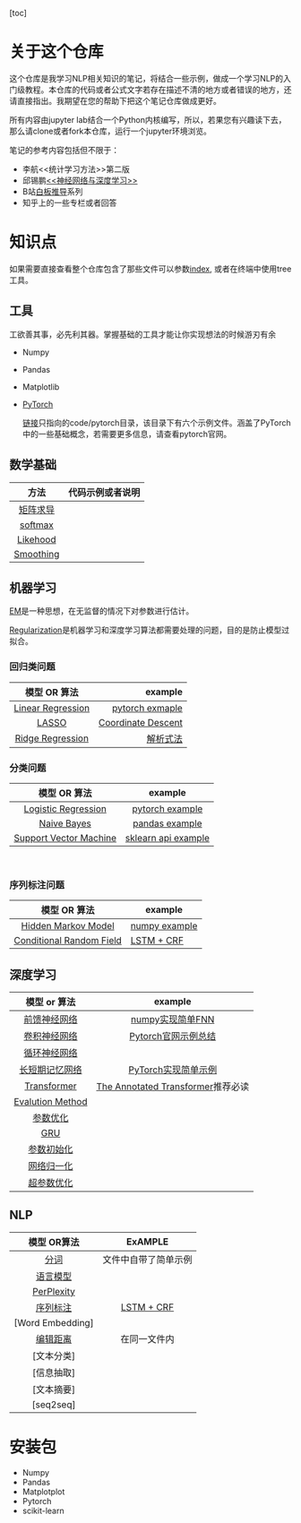 [toc]

# 关于这个仓库

这个仓库是我学习NLP相关知识的笔记，将结合一些示例，做成一个学习NLP的入门级教程。本仓库的代码或者公式文字若存在描述不清的地方或者错误的地方，还请直接指出。我期望在您的帮助下把这个笔记仓库做成更好。

所有内容由jupyter lab结合一个Python内核编写，所以，若果您有兴趣读下去，那么请clone或者fork本仓库，运行一个jupyter环境浏览。

笔记的参考内容包括但不限于：

- 李航<<统计学习方法>>第二版
- 邱锡鹏[<<神经网络与深度学习>>](https://nndl.github.io/)
- B站[白板推导](https://www.bilibili.com/video/BV1aE411o7qd)系列
- 知乎上的一些专栏或者回答

# 知识点

如果需要直接查看整个仓库包含了那些文件可以参数[index](index), 或者在终端中使用tree工具。

## 工具

工欲善其事，必先利其器。掌握基础的工具才能让你实现想法的时候游刃有余

- Numpy 

- Pandas

- Matplotlib

- [PyTorch](https://pytorch.org)

  [链接](code/pytorch)只指向的code/pytorch目录，该目录下有六个示例文件。涵盖了PyTorch中的一些基础概念，若需要更多信息，请查看pytorch官网。

## 数学基础

|               方法                | 代码示例或者说明 |
| :-------------------------------: | :--------------: |
| [矩阵求导](math/derivative.ipynb) |                  |
|   [softmax](math/softmax.ipynb)   |                  |
|  [Likehood](math/likehood.ipynb)  |                  |
| [Smoothing](math/smoothing.ipynb) |                  |


## 机器学习



[EM](ml/em.ipynb)是一种思想，在无监督的情况下对参数进行估计。

[Regularization](ml/regularization.ipynb)是机器学习和深度学习算法都需要处理的问题，目的是防止模型过拟合。

### 回归类问题

|                  模型 OR 算法                   |                                             example |
| :---------------------------------------------: | ---------------------------------------------------: |
| [Linear Regression](ml/linear_regression.ipynb) | [pytorch exmaple](code/ml/1_linear_regression.ipynb) |
|             [LASSO](ml/lasso.ipynb)             |          [Coordinate Descent](code/ml/6_lasso.ipynb) |
|  [Ridge Regression](ml/ridge_regression.ipynb)  |                    [解析式法](code/ml/7_ridge.ipynb) |

### 分类问题

|                    模型 OR 算法                     |                        example                         |
| :-------------------------------------------------: | :-----------------------------------------------------: |
| [Logistic Regression](ml/logistic_regression.ipynb) | [pytorch example](code/ml/2_logistic_regression.ipynb/) |
|         [Naive Bayes](ml/naive_bayes.ipynb)         |      [pandas example](code/ml/3_naive_bayes.ipynb)      |
|       [Support Vector Machine](ml/svm.ipynb)        |       [sklearn api example](code/ml/4_svm.ipynb)        |

​				

### 序列标注问题

|               模型 OR 算法               | example                                                     |
| :--------------------------------------: | ------------------------------------------------------------ |
|   [Hidden Markov Model](ml/hmm.ipynb)    | [numpy example](code/ml/5_hmm.ipynb)                         |
| [Conditional Random Field](ml/crf.ipynb) | [LSTM + CRF](http://pytorch123.com/FifthSection/Dynamic_Desicion_Bi-LSTM/) |

## 深度学习

|                    模型 or 算法                    |                           example                            |
| :------------------------------------------------: | :----------------------------------------------------------: |
|            [前馈神经网络](dl/fnn.ipynb)            |           [numpy实现简单FNN](code/dl/1_fnn.ipynb)            |
|            [卷积神经网络](dl/cnn.ipynb)            | [Pytorch官网示例总结](code/pytorch/2_try_neural_network.ipynb) |
|            [循环神经网络](dl/rnn.ipynb)            |                                                              |
|          [长短期记忆网络](dl/lstm.ipynb)           |       [PyTorch实现简单示例](code/pytorch/6_LSTM.ipynb)       |
|        [Transformer](dl/transformer.ipynb)         | [The Annotated Transformer](https://github.com/harvardnlp/annotated-transformer)推荐必读 |
|       [Evalution Method](dl/evalution.ipynb)       |                                                              |
|      [参数优化](dl/parameter_optimize.ipynb)       |                                                              |
|                [GRU](dl/gru.ipynb)                 |                                                              |
|       [参数初始化](dl/parameter_init.ipynb)        |                                                              |
|        [网络归一化](dl/normalization.ipynb)        |                                                              |
| [超参数优化](dl/hyperparameter_optimization.ipynb) |                                                              |



## NLP

|             模型 OR算法              |                           ExAMPLE                            |
| :----------------------------------: | :----------------------------------------------------------: |
|      [分词](word_segment.ipynb)      |                     文件中自带了简单示例                     |
| [语言模型](nlp/language_model.ipynb) |                                                              |
|  [PerPlexity](nlp/perplexity.ipynb)  |                                                              |
|    [序列标注](sequence_tag.ipynb)    | [LSTM + CRF](http://pytorch123.com/FifthSection/Dynamic_Desicion_Bi-LSTM/) |
|           [Word Embedding]           |                                                              |
| [编辑距离](nlp/edit_distance.ipynb)  |                         在同一文件内                         |
|              [文本分类]              |                                                              |
|              [信息抽取]              |                                                              |
|              [文本摘要]              |                                                              |
|              [seq2seq]               |                                                              |



# 安装包

- Numpy
- Pandas
- Matplotplot
- Pytorch
- scikit-learn